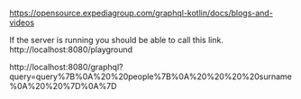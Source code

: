 https://opensource.expediagroup.com/graphql-kotlin/docs/blogs-and-videos

If the server is running you should be able to call this link.
http://localhost:8080/playground

http://localhost:8080/graphql?query=query%7B%0A%20%20people%7B%0A%20%20%20%20surname%0A%20%20%7D%0A%7D
